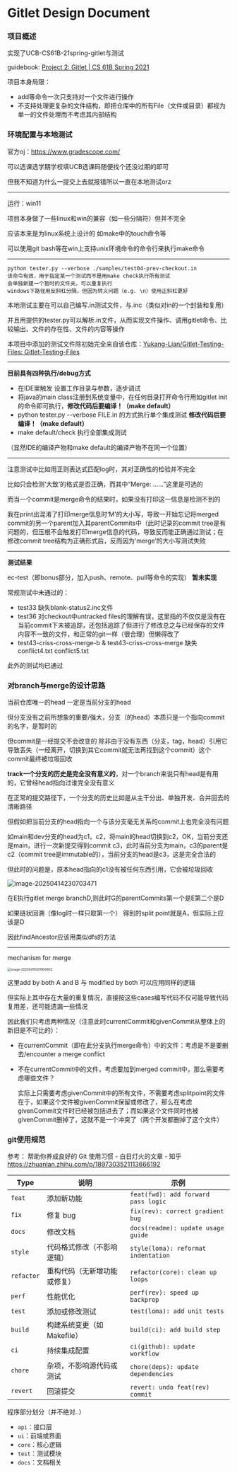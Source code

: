 # Gitlet Design Document

### 项目概述

实现了UCB-CS61B-21spring-gitlet与测试

guidebook: [Project 2: Gitlet | CS 61B Spring 2021](https://sp21.datastructur.es/materials/proj/proj2/proj2#a-note-on-this-spec)

项目本身局限：

- add等命令一次只支持对一个文件进行操作
- 不支持处理更复杂的文件结构，即把仓库中的所有File（文件或目录）都视为单一的文件处理而不考虑其内部结构

### 环境配置与本地测试

官方oj：https://www.gradescope.com/

可以选课选学期学校填UCB选课码随便找个还没过期的即可

但我不知道为什么一提交上去就报错所以一直在本地测试orz

---------------

运行：win11

项目本身做了一些linux和win的兼容（如一些分隔符）但并不完全

应该本来是为linux系统上设计的 如make中的touch命令等

可以使用git bash等在win上支持unix环境命令的命令行来执行make命令

---------

```
python tester.py --verbose ./samples/test04-prev-checkout.in
该命令有效，用于指定某一个测试而不是用make check执行所有测试
会单独新建一个暂时的文件夹，可以重复执行
windows下路径用反斜杠分隔，但因为转义问题（e.g. \n）使用正斜杠更好
```

本地测试主要在可以自己编写.in测试文件，与.inc（类似对in的一个封装和复用）

并且用提供的tester.py可以解析.in文件，从而实现文件操作、调用gitlet命令、比较输出、文件的存在性、文件的内容等操作

本项目中添加的测试文件除初始完全来自该仓库：[Yukang-Lian/Gitlet-Testing-Files: Gitlet-Testing-Files](https://github.com/Yukang-LIAN/Gitlet-Testing-Files)

----------

**目前具有四种执行/debug方式**

- 在IDE里触发 设置工作目录与参数，逐步调试
- 将java的main class注册到系统变量中，在任何目录打开命令行用如gitlet init的命令即可执行，**修改代码后要编译！（make default）**
- python tester.py --verbose FILE.in 的方式执行单个集成测试  **修改代码后要编译！（make default）**
- make default/check 执行全部集成测试 

（显然IDE的编译产物和make default的编译产物不在同一个位置）

------------

注意测试中比如用正则表达式匹配log时，其对正确性的检验并不完全

比如只会检测‘大致’的格式是否正确，而其中“Merge: ......”这里是可选的

而当一个commit是merge命令的结果时，如果没有打印这一信息是检测不到的

我在print出混淆了打印merge信息时‘M’的大小写，导致一开始忘记将merged commit的另一个parent加入其parentCommits中（此时记录的commit tree是有问题的，但压根不会触发打印merge信息的代码，导致反而能正确通过测试；在修改commit tree结构为正确形式后，反而因为‘merge’的大小写测试失败

-----

**测试结果**

ec-test（即bonus部分，加入push、remote、pull等命令的实现） **暂未实现**

常规测试中未通过的：

- test33 缺失blank-status2.inc文件
- test36 对checkout中untracked files的理解有误，这里指的不仅仅是没有在当前commit下未被追踪，还包括追踪了但进行了修改总之与已经保存的文件内容不一致的文件，和正常的git一样（很合理）但懒得改了
- test43-criss-cross-merge-b & test43-criss-cross-merge 缺失conflict4.txt conflict5.txt

此外的测试均已通过

### 对branch与merge的设计思路

当前仓库唯一的head 一定是当前分支的head

但分支没有之前所想象的重要/强大，分支（的head）本质只是一个指向commit的名字，是暂时的

但commit是一经提交不会改变的 除非由于没有东西（分支，tag，head）引用它导致丢失（一经离开，切换到其它commit就无法再找到这个commit）这个commit最终被垃圾回收

**track一个分支的历史是完全没有意义的**，对一个branch来说只有head是有用的，它曾经head指向过谁完全没有意义

在正常的提交路径下，一个分支的历史比如是从主干分出、单独开发、合并回去的清晰路径

但假如把当前分支的head指向一个与该分支毫无关系的commit上也完全没有问题

​	如main和dev分支的head为c1，c2，将main的head切换到c2，OK，当前分支还是main，进行一次新提交得到commit c3，此时当前分支为main，c3的parent是c2（commit tree是immutable的），当前分支的head是c3，这是完全合法的

但此时的问题是，原本head指向的c1没有被任何东西引用，它会被垃圾回收



![image-20250414230703471](gitlet-design.assets/image-20250414230703471.png)



在E执行gitlet merge branchD,则此时G的parentCommits第一个是E第二个是D

如果链状回溯（像log时一样只取第一个） 得到的split point就是A，但实际上应该是D

因此findAncestor应该用类似dfs的方法

------

mechanism for merge

<img src="gitlet-design.assets/image-20250415001900602.png" alt="image-20250415001900602" style="zoom:50%;" />

这里add by both A and B 与 modified by both 可以应用同样的逻辑

但实际上其中存在大量的重复情况，直接按这些cases编写代码不仅可能导致代码复用差，还可能遗漏一些情况

因此我们只考虑两种情况（注意此时currentCommit和givenCommit从整体上的新旧是不可比的）：

- 在currentCommit（即在此分支执行merge命令）中的文件：考虑是不是要删去/encounter a merge conflict

- 不在currentCommit中的文件，考虑要加到merged commit中，那么需要考虑哪些文件？

  实际上只需要考虑givenCommit中的所有文件，不需要考虑splitpoint的文件在于，如果这个文件被givenCommit保留或修改了，那么在考虑givenCommit文件时已经被包括进去了；而如果这个文件同时也被givenCommit删掉了，这就不是一个冲突了（两个开发都删掉了这个文件）

### git使用规范

参考： 帮助你养成良好的 Git 使用习惯 - 白日灯火的文章 - 知乎 https://zhuanlan.zhihu.com/p/1897303521113666192



| Type       | 说明                         | 示例                                |
| ---------- | ---------------------------- | ----------------------------------- |
| `feat`     | 添加新功能                   | `feat(fwd): add forward pass logic` |
| `fix`      | 修复 bug                     | `fix(rev): correct gradient bug`    |
| `docs`     | 修改文档                     | `docs(readme): update usage guide`  |
| `style`    | 代码格式修改（不影响逻辑）   | `style(loma): reformat indentation` |
| `refactor` | 重构代码（无新增功能或修复） | `refactor(core): clean up loops`    |
| `perf`     | 性能优化                     | `perf(rev): speed up backprop`      |
| `test`     | 添加或修改测试               | `test(loma): add unit tests`        |
| `build`    | 构建系统变更（如 Makefile）  | `build(ci): add build step`         |
| `ci`       | 持续集成配置                 | `ci(github): update workflow`       |
| `chore`    | 杂项，不影响源代码或测试     | `chore(deps): update dependencies`  |
| `revert`   | 回滚提交                     | `revert: undo feat(rev) commit`     |

程序部分划分（并不绝对..）

- `api`：接口层
- `ui`：前端或界面
- `core`：核心逻辑
- `test`：测试模块
- `docs`：文档相关

































